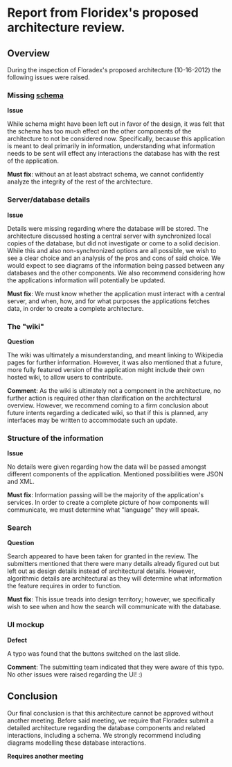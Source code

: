 # Report from Floridex's proposed architecture review.

## Overview

During the inspection of Floradex's proposed architecture (10-16-2012) the following issues were raised.

### Missing [schema](http://en.wikipedia.org/wiki/Database_schema)

**Issue**

While schema might have been left out in favor of the design, it was felt that the schema has too much effect on the other components of the architecture to not be considered now. Specifically, because this application is meant to deal primarily in information, understanding what information needs to be sent will effect any interactions the database has with the rest of the application.

**Must fix**: without an at least abstract schema, we cannot confidently analyze the integrity of the rest of the architecture.

### Server/database details

**Issue**

Details were missing regarding where the database will be stored. The architecture discussed hosting a central server with synchronized local copies of the database, but did not investigate or come to a solid decision. While this and also non-synchronized options are all possible, we wish to see a clear choice and an analysis of the pros and cons of said choice. We would expect to see diagrams of the information being passed between any databases and the other components. We also recommend considering how the applications information will potentially be updated.

**Must fix**: We must know whether the application must interact with a central server, and when, how, and for what purposes the applications fetches data, in order to create a complete architecture.

### The "wiki"

**Question**

The wiki was ultimately a misunderstanding, and meant linking to Wikipedia pages for further information. However, it was also mentioned that a future, more fully featured version of the application might include their own hosted wiki, to allow users to contribute.

**Comment**: As the wiki is ultimately not a component in the architecture, no further action is required other than clarification on the architectural overview. However, we recommend coming to a firm conclusion about future intents regarding a dedicated wiki, so that if this is planned, any interfaces may be written to accommodate such an update.

### Structure of the information

**Issue**

No details were given regarding how the data will be passed amongst different components of the application. Mentioned possibilities were JSON and XML.

**Must fix**: Information passing will be the majority of the application's services. In order to create a complete picture of how components will communicate, we must determine what "language" they will speak.

### Search

**Question**

Search appeared to have been taken for granted in the review. The submitters mentioned that there were many details already figured out but left out as design details instead of architectural details. However, algorithmic details are architectural as they will determine what information the feature requires in order to function.

**Must fix**: This issue treads into design territory; however, we specifically wish to see when and how the search will communicate with the database.

### UI mockup

**Defect**

A typo was found that the buttons switched on the last slide.

**Comment**: The submitting team indicated that they were aware of this typo. No other issues were raised regarding the UI! :)

## Conclusion

Our final conclusion is that this architecture cannot be approved without another meeting. Before said meeting, we require that Floradex submit a detailed architecture regarding the database components and related interactions, including a schema. We strongly recommend including diagrams modelling these database interactions.

**Requires another meeting**